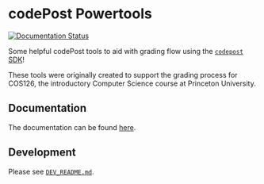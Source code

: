 # codePost Powertools

<!-- Start Badges -->

[![Documentation Status](https://readthedocs.org/projects/codepost-powertools/badge/?version=latest)](https://codepost-powertools.readthedocs.io/en/latest/?badge=latest)

<!-- End Badges -->

Some helpful codePost tools to aid with grading flow using the
[`codepost` SDK](https://github.com/codepost-io/codepost-python)!

These tools were originally created to support the grading process for COS126,
the introductory Computer Science course at Princeton University.

## Documentation

The documentation can be found
[here](https://codepost-powertools.readthedocs.io/en/latest/).

## Development

Please see [`DEV_README.md`](DEV_README.md).
